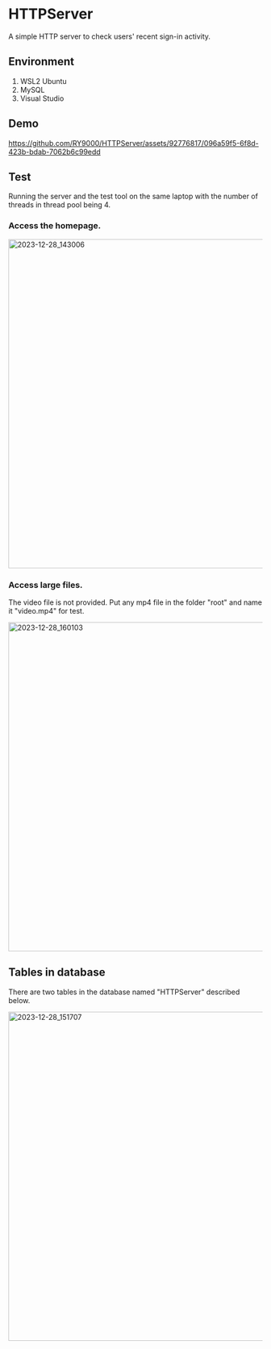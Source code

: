 # HTTPServer

A simple HTTP server to check users' recent sign-in activity.

## Environment
1. WSL2 Ubuntu
2. MySQL
3. Visual Studio

## Demo
https://github.com/RY9000/HTTPServer/assets/92776817/096a59f5-6f8d-423b-bdab-7062b6c99edd

## Test
Running the server and the test tool on the same laptop with the number of threads in thread pool being 4.

### Access the homepage.
<img width="653" alt="2023-12-28_143006" src="https://github.com/RY9000/HTTPServer/assets/92776817/362e7686-be0f-47c6-ba8a-58aaf916c2ce">

### Access large files.
The video file is not provided. Put any mp4 file in the folder "root" and name it "video.mp4" for test.

<img width="653" alt="2023-12-28_160103" src="https://github.com/RY9000/HTTPServer/assets/92776817/fb8fa3e5-e557-4be0-b36d-5b5c55a4a223">

## Tables in database
There are two tables in the database named "HTTPServer" described below.

<img width="653" alt="2023-12-28_151707" src="https://github.com/RY9000/HTTPServer/assets/92776817/31beae74-6cb5-42c1-bdfa-0a0dbc166a68">

